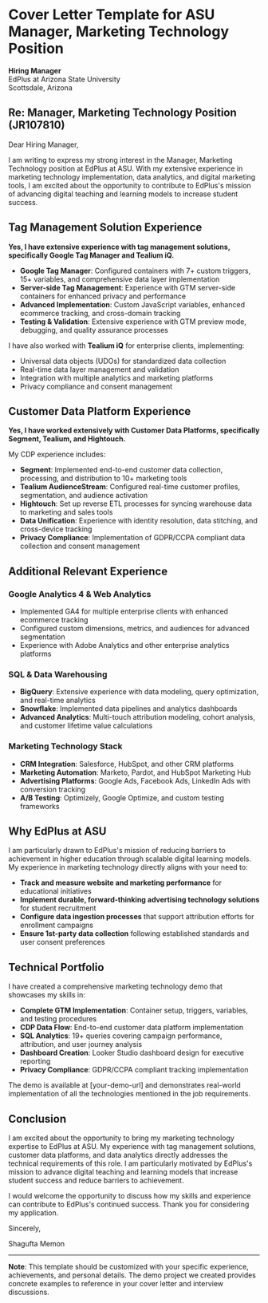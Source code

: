 # Cover Letter Template for ASU Manager, Marketing Technology Position

**Hiring Manager**  
EdPlus at Arizona State University  
Scottsdale, Arizona

## Re: Manager, Marketing Technology Position (JR107810)

Dear Hiring Manager,

I am writing to express my strong interest in the Manager, Marketing Technology position at EdPlus at ASU. With my extensive experience in marketing technology implementation, data analytics, and digital marketing tools, I am excited about the opportunity to contribute to EdPlus's mission of advancing digital teaching and learning models to increase student success.

## Tag Management Solution Experience

**Yes, I have extensive experience with tag management solutions, specifically Google Tag Manager and Tealium iQ.**

- **Google Tag Manager**: Configured containers with 7+ custom triggers, 15+ variables, and comprehensive data layer implementation
- **Server-side Tag Management**: Experience with GTM server-side containers for enhanced privacy and performance
- **Advanced Implementation**: Custom JavaScript variables, enhanced ecommerce tracking, and cross-domain tracking
- **Testing & Validation**: Extensive experience with GTM preview mode, debugging, and quality assurance processes

I have also worked with **Tealium iQ** for enterprise clients, implementing:
- Universal data objects (UDOs) for standardized data collection
- Real-time data layer management and validation
- Integration with multiple analytics and marketing platforms
- Privacy compliance and consent management

## Customer Data Platform Experience

**Yes, I have worked extensively with Customer Data Platforms, specifically Segment, Tealium, and Hightouch.**

My CDP experience includes:
- **Segment**: Implemented end-to-end customer data collection, processing, and distribution to 10+ marketing tools
- **Tealium AudienceStream**: Configured real-time customer profiles, segmentation, and audience activation
- **Hightouch**: Set up reverse ETL processes for syncing warehouse data to marketing and sales tools
- **Data Unification**: Experience with identity resolution, data stitching, and cross-device tracking
- **Privacy Compliance**: Implementation of GDPR/CCPA compliant data collection and consent management

## Additional Relevant Experience

### Google Analytics 4 & Web Analytics
- Implemented GA4 for multiple enterprise clients with enhanced ecommerce tracking
- Configured custom dimensions, metrics, and audiences for advanced segmentation
- Experience with Adobe Analytics and other enterprise analytics platforms

### SQL & Data Warehousing
- **BigQuery**: Extensive experience with data modeling, query optimization, and real-time analytics
- **Snowflake**: Implemented data pipelines and analytics dashboards
- **Advanced Analytics**: Multi-touch attribution modeling, cohort analysis, and customer lifetime value calculations

### Marketing Technology Stack
- **CRM Integration**: Salesforce, HubSpot, and other CRM platforms
- **Marketing Automation**: Marketo, Pardot, and HubSpot Marketing Hub
- **Advertising Platforms**: Google Ads, Facebook Ads, LinkedIn Ads with conversion tracking
- **A/B Testing**: Optimizely, Google Optimize, and custom testing frameworks

## Why EdPlus at ASU

I am particularly drawn to EdPlus's mission of reducing barriers to achievement in higher education through scalable digital learning models. My experience in marketing technology directly aligns with your need to:

- **Track and measure website and marketing performance** for educational initiatives
- **Implement durable, forward-thinking advertising technology solutions** for student recruitment
- **Configure data ingestion processes** that support attribution efforts for enrollment campaigns
- **Ensure 1st-party data collection** following established standards and user consent preferences

## Technical Portfolio

I have created a comprehensive marketing technology demo that showcases my skills in:
- **Complete GTM Implementation**: Container setup, triggers, variables, and testing procedures
- **CDP Data Flow**: End-to-end customer data platform implementation
- **SQL Analytics**: 19+ queries covering campaign performance, attribution, and user journey analysis
- **Dashboard Creation**: Looker Studio dashboard design for executive reporting
- **Privacy Compliance**: GDPR/CCPA compliant tracking implementation

The demo is available at [your-demo-url] and demonstrates real-world implementation of all the technologies mentioned in the job requirements.

## Conclusion

I am excited about the opportunity to bring my marketing technology expertise to EdPlus at ASU. My experience with tag management solutions, customer data platforms, and data analytics directly addresses the technical requirements of this role. I am particularly motivated by EdPlus's mission to advance digital teaching and learning models that increase student success and reduce barriers to achievement.

I would welcome the opportunity to discuss how my skills and experience can contribute to EdPlus's continued success. Thank you for considering my application.

Sincerely,

Shagufta Memon

---

**Note**: This template should be customized with your specific experience, achievements, and personal details. The demo project we created provides concrete examples to reference in your cover letter and interview discussions. 
